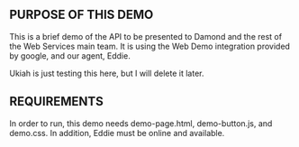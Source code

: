 PURPOSE OF THIS DEMO
--------------------
This is a brief demo of the API to be presented to Damond and the rest of the Web Services main team. It is using the Web Demo integration provided by google, and our agent, Eddie.

Ukiah is just testing this here, but I will delete it later.

REQUIREMENTS
------------
In order to run, this demo needs demo-page.html, demo-button.js, and demo.css. In addition, Eddie must be online and available.
